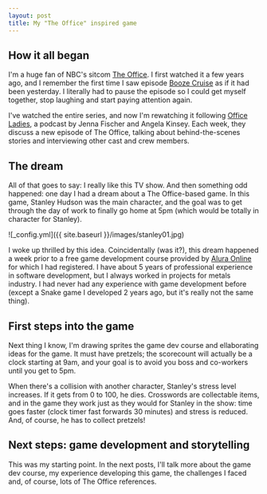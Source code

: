 ```yaml
---
layout: post
title: My "The Office" inspired game
---
```


## How it all began

I'm a huge fan of NBC's sitcom [The Office](https://www.imdb.com/title/tt0386676/). I first watched it a few years ago, and I remember the first time I saw episode [Booze Cruise](https://www.imdb.com/title/tt0664511/) as if it had been yesterday. I literally had to pause the episode so I could get myself together, stop laughing and start paying attention again.

I've watched the entire series, and now I'm rewatching it following [Office Ladies](https://officeladies.com/), a podcast by Jenna Fischer and Angela Kinsey. Each week, they discuss a new episode of The Office, talking about behind-the-scenes stories and interviewing other cast and crew members.

## The dream

All of that goes to say: I really like this TV show. And then something odd happened: one day I had a dream about a The Office-based game. In this game, Stanley Hudson was the main character, and the goal was to get through the day of work to finally go home at 5pm (which would be totally in character for Stanley).

![_config.yml]({{ site.baseurl }}/images/stanley01.jpg)

I woke up thrilled by this idea. Coincidentally (was it?), this dream happened a week prior to a free game development course provided by [Alura Online](https://www.alura.com.br/) for which I had registered. I have about 5 years of professional experience in software development, but I always worked in projects for metals industry. I had never had any experience with game development before (except a Snake game I developed 2 years ago, but it's really not the same thing).

## First steps into the game

Next thing I know, I'm drawing sprites the game dev course and ellaborating ideas for the game. It must have pretzels; the scorecount will actually be a clock starting at 9am, and your goal is to avoid you boss and co-workers until you get to 5pm.

When there's a collision with another character, Stanley's stress level increases. If it gets from 0 to 100, he dies. Crosswords are collectable items, and in the game they work just as they would for Stanley in the show: time goes faster (clock timer fast forwards 30 minutes) and stress is reduced. And, of course, he has to collect pretzels!

## Next steps: game development and storytelling

This was my starting point. In the next posts, I'll talk more about the game dev course, my experience developing this game, the challenges I faced and, of course, lots of The Office references.
